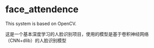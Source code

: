 # face_attendence
This system is based on OpenCV.

这是一个基本深度学习的人脸识别项目，使用的模型是基于卷积神经网络（CNN+dlib）的人脸识别模型

